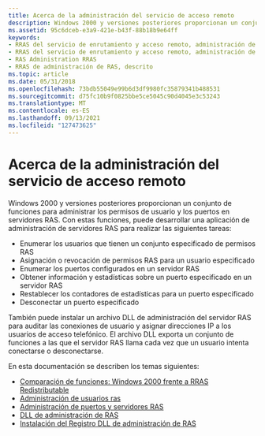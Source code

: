 ```yaml
---
title: Acerca de la administración del servicio de acceso remoto
description: Windows 2000 y versiones posteriores proporcionan un conjunto de funciones para administrar los permisos de usuario y los puertos en servidores RAS.
ms.assetid: 95c6dceb-e3a9-421e-b43f-88b18b9e64ff
keywords:
- RRAS del servicio de enrutamiento y acceso remoto, administración de RAS
- RRAS del servicio de enrutamiento y acceso remoto, administración de RAS, descrito
- RAS Administration RRAS
- RRAS de administración de RAS, descrito
ms.topic: article
ms.date: 05/31/2018
ms.openlocfilehash: 73bdb55049e99b6d3df9980fc35879341b488531
ms.sourcegitcommit: d75fc10b9f0825bbe5ce5045c90d4045e3c53243
ms.translationtype: MT
ms.contentlocale: es-ES
ms.lasthandoff: 09/13/2021
ms.locfileid: "127473625"
---
```

# <a name="about-remote-access-service-administration"></a>Acerca de la administración del servicio de acceso remoto

Windows 2000 y versiones posteriores proporcionan un conjunto de funciones para administrar los permisos de usuario y los puertos en servidores RAS. Con estas funciones, puede desarrollar una aplicación de administración de servidores RAS para realizar las siguientes tareas:

-   Enumerar los usuarios que tienen un conjunto especificado de permisos RAS
-   Asignación o revocación de permisos RAS para un usuario especificado
-   Enumerar los puertos configurados en un servidor RAS
-   Obtener información y estadísticas sobre un puerto especificado en un servidor RAS
-   Restablecer los contadores de estadísticas para un puerto especificado
-   Desconectar un puerto especificado

También puede instalar un archivo DLL de administración del servidor RAS para auditar las conexiones de usuario y asignar direcciones IP a los usuarios de acceso telefónico. El archivo DLL exporta un conjunto de funciones a las que el servidor RAS llama cada vez que un usuario intenta conectarse o desconectarse.

En esta documentación se describen los temas siguientes:

-   [Comparación de funciones: Windows 2000 frente a RRAS Redistributable](function-comparison-windows-2000-versus-rras-redistributable.md)
-   [Administración de usuarios ras](ras-user-administration.md)
-   [Administración de puertos y servidores RAS](ras-server-and-port-administration.md)
-   [DLL de administración de RAS](ras-administration-dll.md)
-   [Instalación del Registro DLL de administración de RAS](ras-administration-dll-registry-setup.md)

 

 




